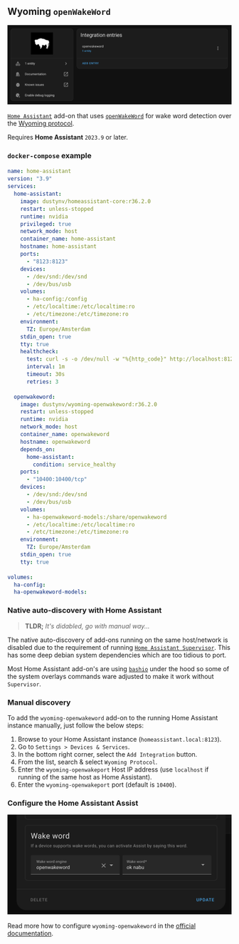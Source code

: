 ## Wyoming `openWakeWord`

<p align="center"><img src="wyoming-openwakeword.png" title="Wyoming openWakeWord" alt="Wyoming openWakeWord" /></p>

[`Home Assistant`](https://www.home-assistant.io/) add-on that uses [`openWakeWord`](https://github.com/dscripka/openwakeword) for wake word detection over the [Wyoming protocol](https://www.home-assistant.io/integrations/wyoming/).

Requires **Home Assistant** `2023.9` or later.

### `docker-compose` example

```yaml
name: home-assistant
version: "3.9"
services:
  home-assistant:
    image: dustynv/homeassistant-core:r36.2.0
    restart: unless-stopped
    runtime: nvidia
    privileged: true
    network_mode: host
    container_name: home-assistant
    hostname: home-assistant
    ports:
      - "8123:8123"
    devices:
      - /dev/snd:/dev/snd
      - /dev/bus/usb
    volumes:
      - ha-config:/config
      - /etc/localtime:/etc/localtime:ro
      - /etc/timezone:/etc/timezone:ro
    environment:
      TZ: Europe/Amsterdam
    stdin_open: true
    tty: true
    healthcheck:
      test: curl -s -o /dev/null -w "%{http_code}" http://localhost:8123 || exit 1
      interval: 1m
      timeout: 30s
      retries: 3

  openwakeword:
    image: dustynv/wyoming-openwakeword:r36.2.0
    restart: unless-stopped
    runtime: nvidia
    network_mode: host
    container_name: openwakeword
    hostname: openwakeword
    depends_on:
      home-assistant:
        condition: service_healthy
    ports:
      - "10400:10400/tcp"
    devices:
      - /dev/snd:/dev/snd
      - /dev/bus/usb
    volumes:
      - ha-openwakeword-models:/share/openwakeword
      - /etc/localtime:/etc/localtime:ro
      - /etc/timezone:/etc/timezone:ro
    environment:
      TZ: Europe/Amsterdam
    stdin_open: true
    tty: true

volumes:
  ha-config:
  ha-openwakeword-models:
```

### Native auto-discovery with Home Assistant

> **TLDR;** *It's didabled, go with manual way...*

The native auto-discovery of add-ons running on the same host/network is disabled due to the requirement of running [`Home Assistant Supervisor`](https://www.home-assistant.io/integrations/hassio/). This has some deep debian system dependencies which are too tidious to port.

Most Home Assistant add-on's are using [`bashio`](https://github.com/hassio-addons/bashio) under the hood so some of the system overlays commands ware adjusted to make it work without `Supervisor`.

### Manual discovery

To add the `wyoming-openwakeword` add-on to the running Home Assistant instance manually, just follow the below steps:

1. Browse to your Home Assistant instance (`homeassistant.local:8123`).
2. Go to `Settings > Devices & Services`.
3. In the bottom right corner, select the `Add Integration` button.
4. From the list, search & select `Wyoming Protocol`.
5. Enter the `wyoming-openwakeport` Host IP address (use `localhost` if running of the same host as Home Assistant).
6. Enter the `wyoming-openwakeport` port (default is `10400`).

### Configure the Home Assistant Assist

<p align="center"><img src="openwakeword-assist-config.png" title="Wyoming openWakeWord" alt="Wyoming openWakeWord" /></p>

Read more how to configure `wyoming-openwakeword` in the [official documentation](https://www.home-assistant.io/voice_control/install_wake_word_add_on#enabling-wake-word-for-your-voice-assistant).